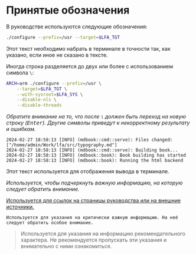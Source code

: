 # Принятые обозначения

В руководстве используются следующие обозначения:

```bash
./configure --prefix=/usr --target=$LFA_TGT
```

Этот текст необходимо набрать в терминале в точности так, как указано, если иное не сказано в тексте.

Иногда строка разделяется до двух или более с использованием символа `\`:

```bash
ARCH=arm ./configure --prefix=/usr \
    --target=$LFA_TGT \
    --with-sysroot=$LFA_SYS \
    --disable-nls \
    --disable-threads
```

*Обратите внимание на то, что после `\` должен быть переход на новую строку (<kbd>Enter</kbd>). Другие символы приведут к некорректному результату и ошибкам.*

```
2024-02-27 18:58:13 [INFO] (mdbook::cmd::serve): Files changed: ["/home/admin/Work/lfa/src/typography.md"]
2024-02-27 18:58:13 [INFO] (mdbook::cmd::serve): Building book...
2024-02-27 18:58:13 [INFO] (mdbook::book): Book building has started
2024-02-27 18:58:13 [INFO] (mdbook::book): Running the html backend
```

Этот текст используется для отображения вывода в терминале.

*Используется, чтобы подчеркнуть важную информацию, на которую следует обратить внимание.*

[Используется для ссылок на страницы руководства или на внешние источники.](typography.md)

```admonish warning title="Важно"
Используется для указания на критически важную информацию. На неё следует обратить особое внимание.
```

> Используется для указания на информацию рекомендательного характера. Не рекомендуется пропускать эти указания и внимательно с ними ознакомиться.
